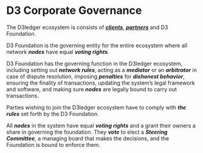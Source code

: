 # D3 Corporate Governance

The D3ledger ecosystem is consists of [**_clients_**](https://github.com/alexeymaklakov/D3-wiki/blob/master/docs/clients.md "Clients of D3"), [**_partners_**](https://github.com/alexeymaklakov/D3-wiki/blob/master/docs/partners.md) and D3 Foundation.

D3 Foundation is the governing entity for the entire ecosystem where all network **_nodes_** have equal **_voting rights_**.

D3 Foundation has the governing function in the D3ledger ecosystem, including setting out **_network rules_**, acting as a **_mediator_** or an **_arbitrator_** in case of dispute resolution, imposing **_penalties_** for **_dishonest behavior_**, ensuring the finality of transactions, updating the system’s legal framework and software, and making sure **_nodes_** are
legally bound to carry out transactions.

Parties wishing to join the D3ledger ecosystem have to comply with **_the rules_** set forth by the D3 Foundation. 

All **_nodes_** in the system have equal **_voting rights_** and a grant their owners a share in governing the foundation. They **_vote_** to elect a **_Steering Committee_**, a managing board that makes the decisions, and the Foundation is bound to enforce them.

